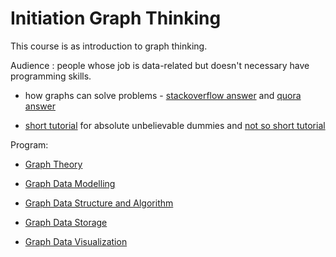 # Initiation Graph Thinking

This course is as introduction to graph thinking. 

Audience : people whose job is data-related but doesn't necessary have programming skills.

* how graphs can solve problems - [stackoverflow answer](https://stackoverflow.com/questions/703999/what-are-good-examples-of-problems-that-graphs-can-solve-better-than-the-alterna) and [quora answer](https://www.quora.com/What-are-real-world-problems-that-graph-theory-can-solve)

* [short tutorial](https://www.freecodecamp.org/news/i-dont-understand-graph-theory-1c96572a1401/) for absolute unbelievable dummies and [not so short tutorial](https://medium.com/tebs-lab/graph-theory-table-of-contents-97ccc62b09a6)


Program: 

* [Graph Theory](./graphTheory.md)

* [Graph Data Modelling](./graphDataModelling.md)

* [Graph Data Structure and Algorithm](./graphDataStructureAlgorithm.md)

* [Graph Data Storage](./graphDataStorage.md)

* [Graph Data Visualization](./graphVisualization.md)




